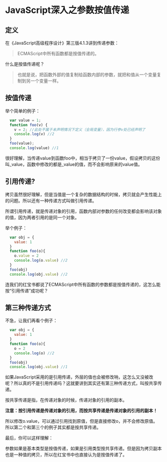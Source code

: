 JavaScript深入之参数按值传递
=========================

定义
-------------
在《JavaScript高级程序设计》第三版4.1.3讲到传递参数：
> ECMAScript中所有函数都是按值传递的。
 
什么是按值传递呢？
> 也就是说，把函数外部的值复制给函数内部的参数，就把和值从一个变量复制到另一个变量一样。

按值传递
-------------

举个简单的例子：
```javascript
  var value = 1;
  function foo(v) {
    v = 2; //此处不属于未声明情况下定义（全局变量），因为行参v处已经声明了
    console.log(v) //2
  }
  foo(value);
  console.log(value) //1
```

很好理解，当传递value到函数foo中，相当于拷贝了一份value，假设拷贝的这份叫_value，函数中修改的都是_value的值，而不会影响原来的value值。

引用传递?
-------------
拷贝虽然很好理解，但是当值是一个复杂的数据结构的时候，拷贝就会产生性能上的问题。所以还有一种传递方式叫做引用传递。

所谓引用传递，就是传递对象的引用，函数内部对参数的任何改变都会影响该对象的值，因为两者引用的是同一个对象。

举个例子：
```javascript
  var obj = {
    value: 1
  }
  function foo(o){
    o.value = 2
    console.log(o.value) //2
  }
  foo(obj)
  console.log(obj.value) //2
```

连我们的红宝书都说了ECMAScript中所有函数的参数都是按值传递的，这怎么能按“引用传递”成功呢？

第三种传递方式
-------------
不急，让我们再看个例子：
```javascript
  var obj = {
    value: 1
  }
  function foo(o){
    o = 2 
    console.log(o) //2
  }
  foo(obj)
  console.log(obj.value) //1
```

如果JavaScript采用的是引用传递，外层的值也会被修改呐，这怎么又没被改呢？所以真的不是引用传递吗？这就要讲到其实还有第三种传递方式，叫按共享传递。

按共享传递是指，在传递对象的时候，传递对象的引用的副本。

**注意：按引用传递是传递对象的引用，而按共享传递是传递对象的引用的副本！**

所以修改o.value，可以通过引用找到原值，但是直接修改o，并不会修改原值。所以第二个和第三个的例子其实都是按共享传递。

最后，你可以这样理解：

参数如果是基本类型是按值传递，如果是引用类型按共享传递。但是因为拷贝副本也是一种值的拷贝，所以在红宝书中也直接认为是按值传递了。